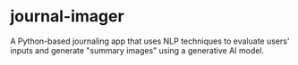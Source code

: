 # journal-imager
A Python-based journaling app that uses NLP techniques to evaluate users' inputs and generate "summary images" using a generative AI model.
